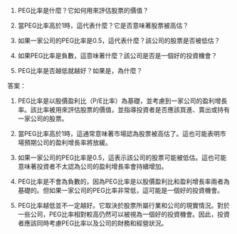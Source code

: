 

1. PEG比率是什麼？它如何用來評估股票的價值？

2. 當PEG比率高於1時，這代表什麼？它是否意味著股票被高估？

3. 如果一家公司的PEG比率是0.5，這代表什麼？該公司的股票是否被低估？

4. 如果PEG比率是負數，這意味著什麼？該公司是否是一個好的投資機會？

5. PEG比率是否越低就越好？如果是，為什麼？

答案：

1. PEG比率是以股價盈利比（P/E比率）為基礎，並考慮到一家公司的盈利增長率。該比率被用來評估股票的價值，並指導投資者是否應該買進、賣出或持有一家公司的股票。

2. 當PEG比率高於1時，這通常意味著市場認為股票被高估了。這也可能表明市場預期公司的盈利增長率將放緩。

3. 如果一家公司的PEG比率是0.5，這表示該公司的股票可能被低估。這也可能意味著投資者不太認為公司的盈利增長率會持續增加。

4. PEG比率是不會為負數的，因為PEG比率是以股價盈利比和盈利增長率兩者為基礎的。但如果一家公司的PEG比率非常低，這可能是一個好的投資機會。

5. PEG比率越低並不一定越好。它取決於股票所屬行業和公司的現實情況。對於一些公司，PEG比率相對較高仍然可以被視為一個好的投資機會。因此，投資者應該同時考慮PEG比率以及公司的財務和經營狀況。